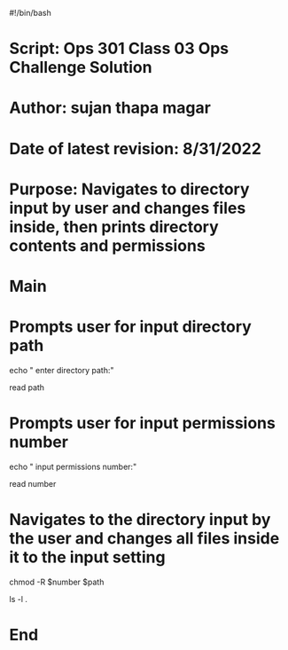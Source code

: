 #!/bin/bash

# Script: Ops 301 Class 03 Ops Challenge Solution
# Author: sujan thapa magar
# Date of latest revision: 8/31/2022
# Purpose: Navigates to directory input by user and changes files inside, then prints directory contents and permissions

# Main

# Prompts user for input directory path

echo " enter directory path:"

read path

# Prompts user for input permissions number

echo " input permissions number:"

read number

# Navigates to the directory input by the user and changes all files inside it to the input setting

chmod -R $number $path

ls -l . 

# End
